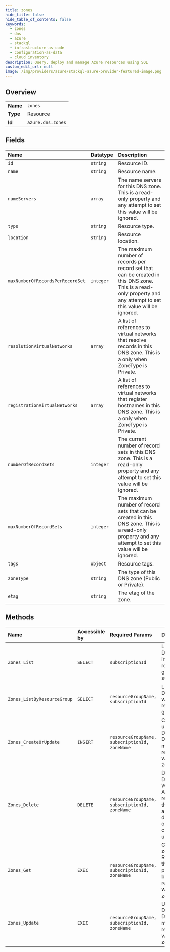 ```yaml
---
title: zones
hide_title: false
hide_table_of_contents: false
keywords:
  - zones
  - dns
  - azure    
  - stackql
  - infrastructure-as-code
  - configuration-as-data
  - cloud inventory
description: Query, deploy and manage Azure resources using SQL
custom_edit_url: null
image: /img/providers/azure/stackql-azure-provider-featured-image.png
---
```

  
    

## Overview
<table><tbody>
<tr><td><b>Name</b></td><td><code>zones</code></td></tr>
<tr><td><b>Type</b></td><td>Resource</td></tr>
<tr><td><b>Id</b></td><td><code>azure.dns.zones</code></td></tr>
</tbody></table>

## Fields
| Name | Datatype | Description |
|:-----|:---------|:------------|
| `id` | `string` | Resource ID. |
| `name` | `string` | Resource name. |
| `nameServers` | `array` | The name servers for this DNS zone. This is a read-only property and any attempt to set this value will be ignored. |
| `type` | `string` | Resource type. |
| `location` | `string` | Resource location. |
| `maxNumberOfRecordsPerRecordSet` | `integer` | The maximum number of records per record set that can be created in this DNS zone.  This is a read-only property and any attempt to set this value will be ignored. |
| `resolutionVirtualNetworks` | `array` | A list of references to virtual networks that resolve records in this DNS zone. This is a only when ZoneType is Private. |
| `registrationVirtualNetworks` | `array` | A list of references to virtual networks that register hostnames in this DNS zone. This is a only when ZoneType is Private. |
| `numberOfRecordSets` | `integer` | The current number of record sets in this DNS zone.  This is a read-only property and any attempt to set this value will be ignored. |
| `maxNumberOfRecordSets` | `integer` | The maximum number of record sets that can be created in this DNS zone.  This is a read-only property and any attempt to set this value will be ignored. |
| `tags` | `object` | Resource tags. |
| `zoneType` | `string` | The type of this DNS zone (Public or Private). |
| `etag` | `string` | The etag of the zone. |
## Methods
| Name | Accessible by | Required Params | Description |
|:-----|:--------------|:----------------|:------------|
| `Zones_List` | `SELECT` | `subscriptionId` | Lists the DNS zones in all resource groups in a subscription. |
| `Zones_ListByResourceGroup` | `SELECT` | `resourceGroupName, subscriptionId` | Lists the DNS zones within a resource group. |
| `Zones_CreateOrUpdate` | `INSERT` | `resourceGroupName, subscriptionId, zoneName` | Creates or updates a DNS zone. Does not modify DNS records within the zone. |
| `Zones_Delete` | `DELETE` | `resourceGroupName, subscriptionId, zoneName` | Deletes a DNS zone. WARNING: All DNS records in the zone will also be deleted. This operation cannot be undone. |
| `Zones_Get` | `EXEC` | `resourceGroupName, subscriptionId, zoneName` | Gets a DNS zone. Retrieves the zone properties, but not the record sets within the zone. |
| `Zones_Update` | `EXEC` | `resourceGroupName, subscriptionId, zoneName` | Updates a DNS zone. Does not modify DNS records within the zone. |
